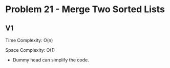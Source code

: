 # Problem 21 - Merge Two Sorted Lists

## V1

Time Complexity: O(n)

Space Complexity: O(1)

- Dummy head can simplify the code.
